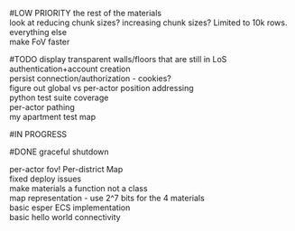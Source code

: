 #LOW PRIORITY
the rest of the materials  
look at reducing chunk sizes? increasing chunk sizes? Limited to 10k rows.
everything else  
make FoV faster

#TODO
display transparent walls/floors that are still in LoS
authentication+account creation  
persist connection/authorization - cookies?  
figure out global vs per-actor position addressing  
python test suite coverage  
per-actor pathing  
my apartment test map

#IN PROGRESS



#DONE
graceful shutdown

per-actor fov! 
Per-district Map  
fixed deploy issues  
make materials a function not a class  
map representation - use 2^7 bits for the 4 materials  
basic esper ECS implementation   
basic hello world connectivity  